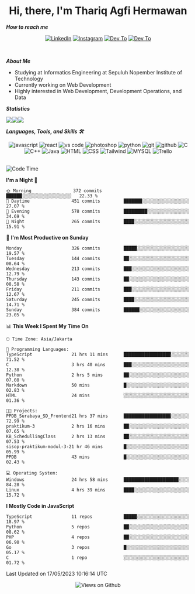 <div align="center">
  <h1>Hi, there, I'm Thariq Agfi Hermawan</h1>
</div>


***How to reach me***
<p align='center'>
   <a href="https://www.linkedin.com/in/thariqagfihermawan" target="_blank"><img src="https://img.shields.io/badge/LinkedIn-0077B5?style=for-the-badge&logo=linkedin&logoColor=white" alt="LinkedIn"></a>
   <a href="https://www.instagram.com/thoriqagfi" target="_blank"><img src="https://img.shields.io/badge/Instagram-E4405F?style=for-the-badge&logo=instagram&logoColor=white" alt="Instagram"></a>
   <a href="https://medium.com/@thoriq.aghfi60" target="_blank"><img src="https://img.shields.io/badge/Medium-12100E?style=for-the-badge&logo=medium&logoColor=white" alt="Dev To"></a>
   <a href="https://linktr.ee/thoriqagfi" target="_blank"><img src="https://img.shields.io/badge/linktree-1de9b6?style=for-the-badge&logo=linktree&logoColor=white" alt="Dev To"></a>
</p>

<br>

***About Me***
- Studying at Informatics Engineering at Sepuluh Nopember Institute of Technology
- Currently working on Web Development
- Highly interested in Web Development, Development Operations, and Data

***Statistics***

<!-- [![GitHub Streak](http://github-readme-streak-stats.herokuapp.com?user=thoriqagfi&theme=dark)](https://git.io/streak-stats) -->

<div align="center">
  <div style="display: flex;">
    <img src="http://github-readme-streak-stats.herokuapp.com?user=thoriqagfi&theme=chartreuse-dark"/>
    <img src="https://github-readme-stats.vercel.app/api/top-langs/?username=thoriqagfi&layout=compact&&theme=chartreuse-dark&langs_count=8)](https://github.com/thoriqagfi"/>
    <img src="https://github-readme-stats.vercel.app/api?username=thoriqagfi&show_icons=true&theme=chartreuse-dark"/>
  </div>
</div>

<!-- [![Top Langs](https://github-readme-stats.vercel.app/api/top-langs/?username=thoriqagfi&layout=compact&&theme=chartreuse-dark&langs_count=8)](https://github.com/thoriqagfi)
< ![Agfi's GitHub stats](https://github-readme-stats.vercel.app/api?username=thoriqagfi&show_icons=true&theme=chartreuse-dark) -->

***Languages, Tools, and Skills 🛠***

  <div align="center">
    <img src="https://img.shields.io/badge/JavaScript-F7DF1E?style=for-the-badge&logo=javascript&logoColor=black" alt="javascript" />
    <img src="https://img.shields.io/badge/React-61DAFB?style=for-the-badge&logo=react&logoColor=black" alt="react" />
    <img src="https://img.shields.io/badge/vs%20code-007ACC?style=for-the-badge&logo=visual%20studio%20code&logoColor=white" alt="vs code" />
    <img src="https://img.shields.io/badge/adobe%20photoshop-31A8FF?style=for-the-badge&logo=adobe%20photoshop&logoColor=white" alt="photoshop" />
    <img src="https://img.shields.io/badge/python-3776AB?style=for-the-badge&logo=python&logoColor=white" alt="python" />
    <img src="https://img.shields.io/badge/Git-F05032?style=for-the-badge&logo=git&logoColor=white" alt="git" />
    <img src="https://img.shields.io/badge/GitHub-100000?style=for-the-badge&logo=github&logoColor=white" alt="github" />
    <img src="https://img.shields.io/badge/c-%2300599C.svg?style=for-the-badge&logo=c&logoColor=white" alt="C" />
    <img src="https://img.shields.io/badge/c++-%2300599C.svg?style=for-the-badge&logo=c%2B%2B&logoColor=white" alt="C++" />
    <img src="https://img.shields.io/badge/Java-ED8B00?style=for-the-badge&logo=java&logoColor=white" alt="Java"/>
    <img src="https://img.shields.io/badge/HTML5-E34F26?style=for-the-badge&logo=html5&logoColor=white" alt="HTML" />
    <img src="https://img.shields.io/badge/CSS-239120?&style=for-the-badge&logo=css3&logoColor=white" alt ="CSS" />
    <img src="https://img.shields.io/badge/tailwindcss-%2338B2AC.svg?style=for-the-badge&logo=tailwind-css&logoColor=white" alt="Tailwind" />
    <img src="https://img.shields.io/badge/MySQL-00000F?style=for-the-badge&logo=mysql&logoColor=white" alt="MYSQL" />
    <img src="https://img.shields.io/badge/Trello-%23026AA7.svg?style=for-the-badge&logo=Trello&logoColor=white" alt="Trello" />
  </div><br>

<!--START_SECTION:waka-->
![Code Time](http://img.shields.io/badge/Code%20Time-366%20hrs%2023%20mins-blue)

**I'm a Night 🦉** 

```text
🌞 Morning                372 commits         ██████░░░░░░░░░░░░░░░░░░░   22.33 % 
🌆 Daytime                451 commits         ███████░░░░░░░░░░░░░░░░░░   27.07 % 
🌃 Evening                578 commits         █████████░░░░░░░░░░░░░░░░   34.69 % 
🌙 Night                  265 commits         ████░░░░░░░░░░░░░░░░░░░░░   15.91 % 
```
📅 **I'm Most Productive on Sunday** 

```text
Monday                   326 commits         █████░░░░░░░░░░░░░░░░░░░░   19.57 % 
Tuesday                  144 commits         ██░░░░░░░░░░░░░░░░░░░░░░░   08.64 % 
Wednesday                213 commits         ███░░░░░░░░░░░░░░░░░░░░░░   12.79 % 
Thursday                 143 commits         ██░░░░░░░░░░░░░░░░░░░░░░░   08.58 % 
Friday                   211 commits         ███░░░░░░░░░░░░░░░░░░░░░░   12.67 % 
Saturday                 245 commits         ████░░░░░░░░░░░░░░░░░░░░░   14.71 % 
Sunday                   384 commits         ██████░░░░░░░░░░░░░░░░░░░   23.05 % 
```


📊 **This Week I Spent My Time On** 

```text
🕑︎ Time Zone: Asia/Jakarta

💬 Programming Languages: 
TypeScript               21 hrs 11 mins      ██████████████████░░░░░░░   71.52 % 
C                        3 hrs 40 mins       ███░░░░░░░░░░░░░░░░░░░░░░   12.38 % 
Python                   2 hrs 5 mins        ██░░░░░░░░░░░░░░░░░░░░░░░   07.08 % 
Markdown                 50 mins             █░░░░░░░░░░░░░░░░░░░░░░░░   02.83 % 
HTML                     24 mins             ░░░░░░░░░░░░░░░░░░░░░░░░░   01.36 % 

🐱‍💻 Projects: 
PPDB_Surabaya_SD_Frontend21 hrs 37 mins      ██████████████████░░░░░░░   72.99 % 
praktikum-3              2 hrs 16 mins       ██░░░░░░░░░░░░░░░░░░░░░░░   07.65 % 
KB_SchedullingClass      2 hrs 13 mins       ██░░░░░░░░░░░░░░░░░░░░░░░   07.53 % 
sisop-praktikum-modul-3-21 hr 46 mins        █░░░░░░░░░░░░░░░░░░░░░░░░   05.99 % 
PPDB                     43 mins             █░░░░░░░░░░░░░░░░░░░░░░░░   02.43 % 

💻 Operating System: 
Windows                  24 hrs 58 mins      █████████████████████░░░░   84.28 % 
Linux                    4 hrs 39 mins       ████░░░░░░░░░░░░░░░░░░░░░   15.72 % 
```

**I Mostly Code in JavaScript** 

```text
TypeScript               11 repos            █████░░░░░░░░░░░░░░░░░░░░   18.97 % 
Python                   5 repos             ██░░░░░░░░░░░░░░░░░░░░░░░   08.62 % 
PHP                      4 repos             ██░░░░░░░░░░░░░░░░░░░░░░░   06.90 % 
Go                       3 repos             █░░░░░░░░░░░░░░░░░░░░░░░░   05.17 % 
C                        1 repo              ░░░░░░░░░░░░░░░░░░░░░░░░░   01.72 % 
```




 Last Updated on 17/05/2023 10:16:14 UTC
<!--END_SECTION:waka-->

<div align="center">
<img src="https://komarev.com/ghpvc/?username=thoriqagfi&color=blue" alt="Views on Github" />
</div>